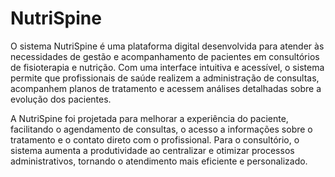 # NutriSpine
O sistema NutriSpine é uma plataforma digital desenvolvida para atender às necessidades de gestão e acompanhamento de pacientes em consultórios de fisioterapia e nutrição. Com uma interface intuitiva e acessível, o sistema permite que profissionais de saúde realizem a administração de consultas, acompanhem planos de tratamento e acessem análises detalhadas sobre a evolução dos pacientes.

A NutriSpine foi projetada para melhorar a experiência do paciente, facilitando o agendamento de consultas, o acesso a informações sobre o tratamento e o contato direto com o profissional. Para o consultório, o sistema aumenta a produtividade ao centralizar e otimizar processos administrativos, tornando o atendimento mais eficiente e personalizado.
